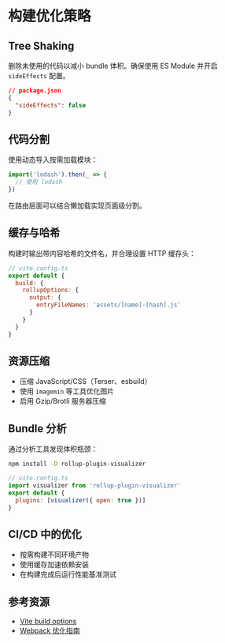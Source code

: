 # 构建优化策略

## Tree Shaking

删除未使用的代码以减小 bundle 体积。确保使用 ES Module 并开启 `sideEffects` 配置。

```json
// package.json
{
  "sideEffects": false
}
```

## 代码分割

使用动态导入按需加载模块：

```js
import('lodash').then(_ => {
  // 使用 lodash
})
```

在路由层面可以结合懒加载实现页面级分割。

## 缓存与哈希

构建时输出带内容哈希的文件名，并合理设置 HTTP 缓存头：

```js
// vite.config.ts
export default {
  build: {
    rollupOptions: {
      output: {
        entryFileNames: 'assets/[name]-[hash].js'
      }
    }
  }
}
```

## 资源压缩

- 压缩 JavaScript/CSS（Terser、esbuild）
- 使用 `imagemin` 等工具优化图片
- 启用 Gzip/Brotli 服务器压缩

## Bundle 分析

通过分析工具发现体积瓶颈：

```bash
npm install -D rollup-plugin-visualizer
```

```js
// vite.config.ts
import visualizer from 'rollup-plugin-visualizer'
export default {
  plugins: [visualizer({ open: true })]
}
```

## CI/CD 中的优化

- 按需构建不同环境产物
- 使用缓存加速依赖安装
- 在构建完成后运行性能基准测试

## 参考资源

- [Vite build options](https://vitejs.dev/config/build-options.html)
- [Webpack 优化指南](https://webpack.js.org/guides/code-splitting/)
